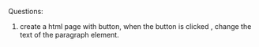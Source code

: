 Questions:
1. create a html page with button, when the button is clicked , change the text of the paragraph element. 